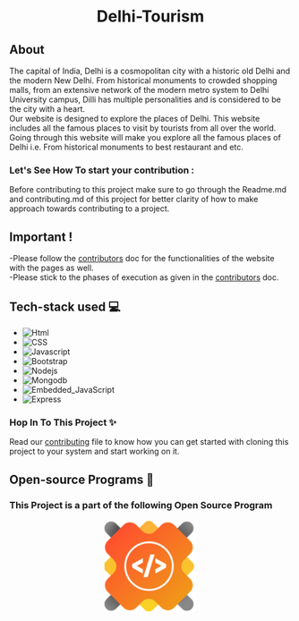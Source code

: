 <div align="center"> <h1> Delhi-Tourism </h1></div>

## About 
The capital of India, Delhi is a cosmopolitan city with a historic old Delhi and the modern New Delhi. From historical monuments to crowded shopping malls, from an extensive network of the modern metro system to Delhi University campus, Dilli has multiple personalities and is considered to be the city with a heart.<br>
Our website is designed to explore the places of Delhi. This website includes all the famous places to visit by tourists from all over the world. Going through this website will make you explore all the famous places of Delhi i.e. From historical monuments to best restaurant and etc.
### Let's See How To start your contribution :
Before contributing to this project make sure to go through the Readme.md and contributing.md of this project for better clarity of how to make approach towards contributing to a project.
## Important !
-Please follow the [contributors](/contributors.md) doc for the functionalities of the website with the pages as well. <br>
-Please stick to the phases of execution as given in the [contributors](/contributors.md) doc.

## Tech-stack used 💻
- <img alt="Html" src="https://img.shields.io/badge/html5%20-%23E34F26.svg?&style=for-the-badge&logo=html5&logoColor=white"/>
- <img alt="CSS" src="https://img.shields.io/badge/css%20-%23E34F26.svg?&style=for-the-badge&logo=css&logoColor=white"/>
- <img alt="Javascript" src="https://img.shields.io/badge/javascript%20-%23E34F26.svg?&style=for-the-badge&logo=javascript&logoColor=white"/>
- <img alt="Bootstrap" src="https://img.shields.io/badge/bootstrap%20-%23E34F26.svg?&style=for-the-badge&logo=bootstrap&logoColor=white"/>
- <img alt="Nodejs" src="https://img.shields.io/badge/node.js%20-%23E34F26.svg?&style=for-the-badge&logo=node.js&logoColor=white"/>
- <img alt="Mongodb" src="https://img.shields.io/badge/mongodb%20-%23E34F26.svg?&style=for-the-badge&logo=mongodb&logoColor=white"/>
-  <img alt="Embedded_JavaScript" src="https://img.shields.io/badge/embedded_javascript%20-%23E34F26.svg?&style=for-the-badge&logo=embedded_javascript&logoColor=white"/>
-  <img alt="Express" src="https://img.shields.io/badge/Express%20-%23E34F26.svg?&style=for-the-badge&logo=Express&logoColor=white"/>
### Hop In To This Project ✨
Read our [contributing](/contributors.md) file to know how you can get started with cloning this project to your system and start working on it.

## Open-source Programs 👾
### This Project is a part of the following Open Source Program

<p align="center">
  <a href="https://gssoc.girlscript.tech/"  target="_blank">
    <img src="gssoc.png" alt="GSSoC" />
  </a>
</p>
